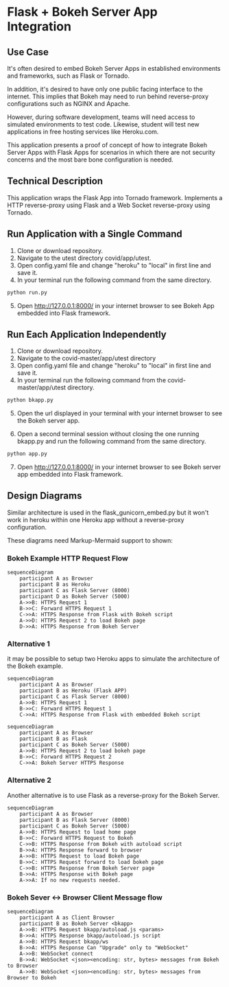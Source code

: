 
# Flask + Bokeh Server App Integration

## Use Case

It's often desired to embed Bokeh Server Apps in established environments and frameworks, such as Flask or Tornado.

In addition, it's desired to have only one public facing interface to the internet. This implies that Bokeh may need to run behind reverse-proxy configurations such as NGINX and Apache.

However, during software development, teams will need access to simulated environments to test code. Likewise, student will test new applications in free hosting services like Heroku.com.

This application presents a proof of concept of how to integrate Bokeh Server Apps with Flask Apps for scenarios in which there are not security concerns and the most bare bone configuration is needed.

## Technical Description

This application wraps the Flask App into Tornado framework. Implements a HTTP reverse-proxy using Flask and a Web Socket reverse-proxy using Tornado.

## Run Application with a Single Command

1. Clone or download repository.
2. Navigate to the utest directory covid/app/utest.
3. Open config.yaml file and change "heroku" to "local" in first line and save it.
4. In your terminal run the following command from the same directory.

``` Python
python run.py
```

5. Open http://127.0.0.1:8000/ in your internet browser to see Bokeh App embedded into Flask framework.

## Run Each Application Independently

1. Clone or download repository.
2. Navigate to the covid-master/app/utest directory
3. Open config.yaml file and change "heroku" to "local" in first line and save it.
4. In your terminal run the following command from the covid-master/app/utest directory.

``` Python
python bkapp.py
```

5. Open the url displayed in your terminal with your internet browser to see the Bokeh server app.

6. Open a second terminal session without closing the one running bkapp.py and run the following command from the same directory.

``` Python
python app.py
```

7. Open http://127.0.0.1:8000/ in your internet browser to see Bokeh server app embedded into Flask framework.

## Design Diagrams

Similar architecture is used in the flask_gunicorn_embed.py but it won't work in heroku within one Heroku app without a reverse-proxy configuration.

These diagrams need Markup-Mermaid support to shown:

### Bokeh Example HTTP Request Flow

``` Mermaid
sequenceDiagram
    participant A as Browser
    participant B as Heroku
    participant C as Flask Server (8000)
    participant D as Bokeh Server (5000)
    A->>B: HTTPS Request 1
    B->>C: Forward HTTPS Request 1
    C->>A: HTTPS Response from Flask with Bokeh script
    A->>D: HTTPS Request 2 to load Bokeh page
    D->>A: HTTPS Response from Bokeh Server
```

### Alternative 1

it may be possible to setup two Heroku apps to simulate the architecture of the Bokeh example.

``` mermaid
sequenceDiagram
    participant A as Browser
    participant B as Heroku (Flask APP)
    participant C as Flask Server (8000)
    A->>B: HTTPS Request 1
    B->>C: Forward HTTPS Request 1
    C->>A: HTTPS Response from Flask with embedded Bokeh script
```

``` mermaid
sequenceDiagram
    participant A as Browser
    participant B as Flask
    participant C as Bokeh Server (5000)
    A->>B: HTTPS Request 2 to load bokeh page
    B->>C: Forward HTTPS Request 2
    C->>A: Bokeh Server HTTPS Response
```

### Alternative 2

Another alternative is to use Flask as a reverse-proxy for the Bokeh Server.

``` mermaid
sequenceDiagram
    participant A as Browser
    participant B as Flask Server (8000)
    participant C as Bokeh Server (5000)
    A->>B: HTTPS Request to load home page
    B->>C: Forward HTTPS Request to Bokeh
    C->>B: HTTPS Response from Bokeh with autoload script
    B->>A: HTTPS Response forward to browser
    A->>B: HTTPS Request to load Bokeh page
    B->>C: HTTPS Request forward to load bokeh page
    C->>B: HTTPS Response from Bokeh Server page
    B->>A: HTTPS Response with Bokeh page
    A->>A: If no new requests needed.
```

### Bokeh Sever <-> Browser Client Message flow

``` mermaid
sequenceDiagram
    participant A as Client Browser
    participant B as Bokeh Server <bkapp>
    A->>B: HTTPS Request bkapp/autoload.js <params>
    B->>A: HTTPS Response bkapp/autoload.js script
    A->>B: HTTPS Request bkapp/ws
    B->>A: HTTPS Response Can "Upgrade" only to "WebSocket"
    A->>B: WebSocket connect
    B->>A: WebSocket <json><encoding: str, bytes> messages from Bokeh to Browser
    A->>B: WebSocket <json><encoding: str, bytes> messages from Browser to Bokeh
```
